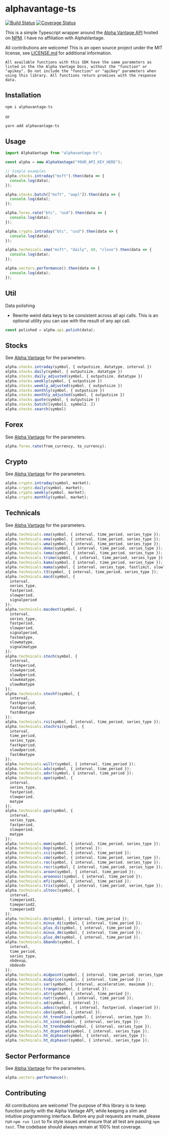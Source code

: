 # alphavantage-ts

[![Build Status](https://travis-ci.org/adamjking3/alphavantage-ts.svg?branch=master)](https://travis-ci.org/adamjking3/alphavantage-ts)
[![Coverage Status](https://coveralls.io/repos/github/adamjking3/alphavantage-ts/badge.svg?branch=master)](https://coveralls.io/github/adamjking3/alphavantage-ts?branch=master)

This is a simple Typescript wrapper around the [Alpha Vantage API](https://www.alphavantage.co/documentation/) hosted on [NPM](https://www.npmjs.com/package/alphavantage-ts). I have no affiliation with AlphaVantage.

All contributions are welcome! This is an open source project under the MIT license, see [LICENSE.md](LICENSE.md) for additional information.

`All available functions with this SDK have the same parameters as listed in the the Alpha Vantage Docs, without the "function" or "apikey". Do not include the "function" or "apikey" parameters when using this library. All functions return promises with the response data.`

## Installation

```bash
npm i alphavantage-ts
```

or

```bash
yarn add alphavantage-ts
```

## Usage

```typescript
import AlphaVantage from "alphavantage-ts";

const alpha = new AlphaVantage("YOUR_API_KEY_HERE");

// Simple examples
alpha.stocks.intraday("msft").then(data => {
  console.log(data);
});

alpha.stocks.batch(["msft", "aapl"]).then(data => {
  console.log(data);
});

alpha.forex.rate("btc", "usd").then(data => {
  console.log(data);
});

alpha.crypto.intraday("btc", "usd").then(data => {
  console.log(data);
});

alpha.technicals.sma("msft", "daily", 60, "close").then(data => {
  console.log(data);
});

alpha.sectors.performance().then(data => {
  console.log(data);
});
```

## Util

Data polishing

- Rewrite weird data keys to be consistent across all api calls. This is an optional utility you can use with the result of any api call.

```typescript
const polished = alpha.api.polish(data);
```

## Stocks

See [Alpha Vantage](https://www.alphavantage.co/documentation/#time-series-data) for the parameters.

```typescript
alpha.stocks.intraday(symbol, { outputsize, datatype, interval })
alpha.stocks.daily(symbol, { outputsize, datatype })
alpha.stocks.daily_adjusted(symbol, { outputsize, datatype })
alpha.stocks.weekly(symbol, { outputsize })
alpha.stocks.weekly_adjusted(symbol, { outputsize })
alpha.stocks.monthly(symbol, { outputsize })
alpha.stocks.monthly_adjusted(symbol, { outputsize })
alpha.stocks.quote(symbol, { outputsize })
alpha.stocks.batch([symbol1, symbol2..])
alpha.stocks.search(symbol)
```

## Forex

See [Alpha Vantage](https://www.alphavantage.co/documentation/#fx) for the parameters.

```typescript
alpha.forex.rate(from_currency, to_currency);
```

## Crypto

See [Alpha Vantage](https://www.alphavantage.co/documentation/#digital-currency) for the parameters.

```typescript
alpha.crypto.intraday(symbol, market);
alpha.crypto.daily(symbol, market);
alpha.crypto.weekly(symbol, market);
alpha.crypto.monthly(symbol, market);
```

## Technicals

See [Alpha Vantage](https://www.alphavantage.co/documentation/#technical-indicators) for the parameters.

```typescript
alpha.technicals.sma(symbol, { interval, time_period, series_type });
alpha.technicals.ema(symbol, { interval, time_period, series_type });
alpha.technicals.wma(symbol, { interval, time_period, series_type });
alpha.technicals.dema(symbol, { interval, time_period, series_type });
alpha.technicals.tema(symbol, { interval, time_period, series_type });
alpha.technicals.trima(symbol, { interval, time_period, series_type });
alpha.technicals.kama(symbol, { interval, time_period, series_type });
alpha.technicals.mama(symbol, { interval, series_type, fastlimit, slowlimit });
alpha.technicals.t3(symbol, { interval, time_period, series_type });
alpha.technicals.macd(symbol, {
  interval,
  series_type,
  fastperiod,
  slowperiod,
  signalperiod
});
alpha.technicals.macdext(symbol, {
  interval,
  series_type,
  fastperiod,
  slowperiod,
  signalperiod,
  fastmatype,
  slowmatype,
  signalmatype
});
alpha.technicals.stoch(symbol, {
  interval,
  fastkperiod,
  slowkperiod,
  slowdperiod,
  slowkmatype,
  slowdmatype
});
alpha.technicals.stochf(symbol, {
  interval,
  fastkperiod,
  fastdperiod,
  fastdmatype
});
alpha.technicals.rsi(symbol, { interval, time_period, series_type });
alpha.technicals.stochrsi(symbol, {
  interval,
  time_period,
  series_type,
  fastkperiod,
  slowdperiod,
  fastdmatype
});
alpha.technicals.willr(symbol, { interval, time_period });
alpha.technicals.adx(symbol, { interval, time_period });
alpha.technicals.adxr(symbol, { interval, time_period });
alpha.technicals.apo(symbol, {
  interval,
  series_type,
  fastperiod,
  slowperiod,
  matype
});
alpha.technicals.ppo(symbol, {
  interval,
  series_type,
  fastperiod,
  slowperiod,
  matype
});
alpha.technicals.mom(symbol, { interval, time_period, series_type });
alpha.technicals.bop(symbol, { interval });
alpha.technicals.cci(symbol, { interval, time_period });
alpha.technicals.cmo(symbol, { interval, time_period, series_type });
alpha.technicals.roc(symbol, { interval, time_period, series_type });
alpha.technicals.rocr(symbol, { interval, time_period, series_type });
alpha.technicals.aroon(symbol, { interval, time_period });
alpha.technicals.aroonosc(symbol, { interval, time_period });
alpha.technicals.mfi(symbol, { interval, time_period });
alpha.technicals.trix(symbol, { interval, time_period, series_type });
alpha.technicals.ultosc(symbol, {
  interval,
  timeperiod1,
  timeperiod2,
  timeperiod3
});
alpha.technicals.dx(symbol, { interval, time_period });
alpha.technicals.minus_di(symbol, { interval, time_period });
alpha.technicals.plus_di(symbol, { interval, time_period });
alpha.technicals.minus_dm(symbol, { interval, time_period });
alpha.technicals.plus_dm(symbol, { interval, time_period });
alpha.technicals.bbands(symbol, {
  interval,
  time_period,
  series_type,
  nbdevup,
  nbdevdn
});
alpha.technicals.midpoint(symbol, { interval, time_period, series_type });
alpha.technicals.midprice(symbol, { interval, time_period });
alpha.technicals.sar(symbol, { interval, acceleration, maximum });
alpha.technicals.trange(symbol, { interval });
alpha.technicals.atr(symbol, { interval, time_period });
alpha.technicals.natr(symbol, { interval, time_period });
alpha.technicals.ad(symbol, { interval });
alpha.technicals.adosc(symbol, { interval, fastperiod, slowperiod });
alpha.technicals.obv(symbol, { interval });
alpha.technicals.ht_trendline(symbol, { interval, series_type });
alpha.technicals.ht_sine(symbol, { interval, series_type });
alpha.technicals.ht_trendmode(symbol, { interval, series_type });
alpha.technicals.ht_dcperiod(symbol, { interval, series_type });
alpha.technicals.ht_dcphase(symbol, { interval, series_type });
alpha.technicals.ht_dcphasor(symbol, { interval, series_type });
```

## Sector Performance

See [Alpha Vantage](https://www.alphavantage.co/documentation/#sector-information) for the parameters.

```typescript
alpha.sectors.performance();
```

## Contributing

All contributions are welcome! The purpose of this library is to keep function parity with the Alpha Vantage API, while keeping a slim and intuitive programming interface. Before any pull requests are made, please run `npm run lint` to fix style issues and ensure that all test are passing `npm test`. The codebase should always remain at 100% test coverage.

